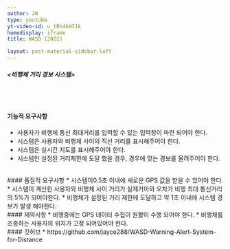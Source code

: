 ```yaml
---
author: JW
type: youtube
yt-video-id: u_tBh4kHI1k
homedisplay: iframe
title: WASD [2022]

layout: post-material-sidebar-left
---
```

##### <비행체 거리 경보 시스템>
<br><br>
#### 기능적 요구사항
* 사용자가 비행체 통신 최대거리를 입력할 수 있는 입력창이 마련 되어야 한다.
* 시스템은 사용자와 비행체 사이의 직선 거리를 표시해주어야 한다.
* 시스템은 실시간 지도를 표시해주어야 한다.
* 시스템인 설정된 거리제한에 도달 했을 경우, 경우에 맞는 경보를 울려주어야 한다.

<br>
#### 품질적 요구사항
* 시스템이0.5초 이내에 새로운 GPS 값을 받을 수 있어야 한다. 
* 시스템이 계산한 사용자와 비행체 사이 거리가 실제거아와 오차가 비행 최대 통신거리의 5%가 되어야한다. 
* 비행체가 설정된 거리 제한에 도달하고 약 1초 이내에 시스템 경보가 발생 해야한다. 

<br>
#### 제약사항
* 비행중에는 GPS 데이터 수집이 원활이 수행 되어야 한다. 
* 비행체를 조종하는 사용자의 위치가 고정 되어있어야 한다. 

<br>
#### 깃허브
* https://github.com/jayce288/WASD-Warning-Alert-System-for-Distance
